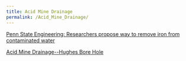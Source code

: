 ```yaml
---
title: Acid Mine Drainage
permalink: /Acid_Mine_Drainage/
---
```


[Penn State Engineering: Researchers propose way to remove iron from contaminated water](http://www.polaris.psu.edu/story/344485/2015/02/11/research/researchers-propose-way-remove-iron-contaminated-water)

[Acid Mine Drainage--Hughes Bore Hole](https://www.youtube.com/watch?v=ii-7pPtZilo)